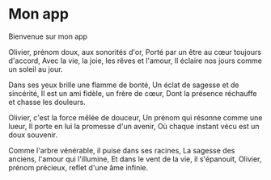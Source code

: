 # Mon app 
Bienvenue sur mon app

Olivier, prénom doux, aux sonorités d'or,
Porté par un être au cœur toujours d'accord,
Avec la vie, la joie, les rêves et l'amour,
Il éclaire nos jours comme un soleil au jour.

Dans ses yeux brille une flamme de bonté,
Un éclat de sagesse et de sincérité,
Il est un ami fidèle, un frère de cœur,
Dont la présence réchauffe et chasse les douleurs.

Olivier, c'est la force mêlée de douceur,
Un prénom qui résonne comme une lueur,
Il porte en lui la promesse d'un avenir,
Où chaque instant vécu est un doux souvenir.

Comme l'arbre vénérable, il puise dans ses racines,
La sagesse des anciens, l'amour qui l'illumine,
Et dans le vent de la vie, il s'épanouit,
Olivier, prénom précieux, reflet d'une âme infinie.